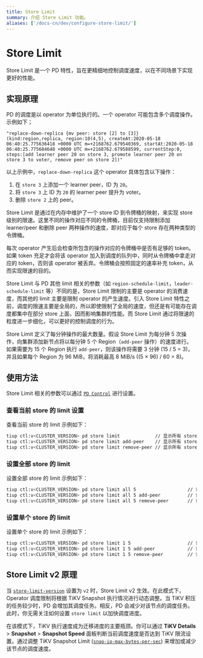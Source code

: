 ```yaml
---
title: Store Limit
summary: 介绍 Store Limit 功能。
aliases: ['/docs-cn/dev/configure-store-limit/']
---
```


# Store Limit

Store Limit 是一个 PD 特性，旨在更精细地控制调度速度，以在不同场景下实现更好的性能。

## 实现原理

PD 的调度是以 operator 为单位执行的。一个 operator 可能包含多个调度操作。示例如下；

```
"replace-down-replica {mv peer: store [2] to [3]} (kind:region,replica, region:10(4,5), createAt:2020-05-18 06:40:25.775636418 +0000 UTC m=+2168762.679540369, startAt:2020-05-18 06:40:25.775684648 +0000 UTC m=+2168762.679588599, currentStep:0, steps:[add learner peer 20 on store 3, promote learner peer 20 on store 3 to voter, remove peer on store 2])"
```

以上示例中，`replace-down-replica` 这个 operator 具体包含以下操作：

1. 在 `store 3` 上添加一个 learner peer，ID 为 `20`。
2. 将 `store 3` 上 ID 为 `20` 的 learner peer 提升为 voter。
3. 删除 `store 2` 上的 peer。

Store Limit 是通过在内存中维护了一个 store ID 到令牌桶的映射，来实现 store 级别的限速。这里不同的操作对应不同的令牌桶，目前仅支持限制添加 learner/peer 和删除 peer 两种操作的速度，即对应于每个 store 存在两种类型的令牌桶。

每次 operator 产生后会检查所包含的操作对应的令牌桶中是否有足够的 token。如果 token 充足才会将该 operator 加入到调度的队列中，同时从令牌桶中拿走对应的 token，否则该 operator 被丢弃。令牌桶会按照固定的速率补充 token，从而实现限速的目的。

Store Limit 与 PD 其他 limit 相关的参数（如 `region-schedule-limit`，`leader-schedule-limit` 等）不同的是，Store Limit 限制的主要是 operator 的消费速度，而其他的 limit 主要是限制 operator 的产生速度。引入 Store Limit 特性之前，调度的限速主要是全局的，所以即使限制了全局的速度，但还是有可能存在调度都集中在部分 store 上面，因而影响集群的性能。而 Store Limit 通过将限速的粒度进一步细化，可以更好的控制调度的行为。

Store Limit 定义了每分钟操作的最大数量。假设 Store Limit 为每分钟 5 次操作，向集群添加新节点将以每分钟 5 个 Region（`add-peer` 操作）的速度进行。如果需要为 15 个 Region 执行 `add-peer`，则该操作将需要 3 分钟 (15 / 5 = 3)，并且如果每个 Region 为 96 MiB，将消耗最高 8 MiB/s ((5 × 96) / 60 = 8)。

## 使用方法

Store Limit 相关的参数可以通过 [`PD Control`](/pd-control.md) 进行设置。

### 查看当前 store 的 limit 设置

查看当前 store 的 limit 示例如下：

```bash
tiup ctl:v<CLUSTER_VERSION> pd store limit             // 显示所有 store 添加和删除 peer 的速度上限。
tiup ctl:v<CLUSTER_VERSION> pd store limit add-peer    // 显示所有 store 添加 peer 的速度上限。
tiup ctl:v<CLUSTER_VERSION> pd store limit remove-peer // 显示所有 store 删除 peer 的速度上限。
```

### 设置全部 store 的 limit

设置全部 store 的 limit 示例如下：

```bash
tiup ctl:v<CLUSTER_VERSION> pd store limit all 5                   // 设置所有 store 添加和删除 peer 的速度上限为每分钟 5 个。
tiup ctl:v<CLUSTER_VERSION> pd store limit all 5 add-peer          // 设置所有 store 添加 peer 的速度上限为每分钟 5 个。
tiup ctl:v<CLUSTER_VERSION> pd store limit all 5 remove-peer       // 设置所有 store 删除 peer 的速度上限为每分钟 5 个。
```

### 设置单个 store 的 limit

设置单个 store 的 limit 示例如下：

```bash
tiup ctl:v<CLUSTER_VERSION> pd store limit 1 5                     // 设置 store 1 添加和删除 peer 的速度上限为每分钟 5 个。
tiup ctl:v<CLUSTER_VERSION> pd store limit 1 5 add-peer            // 设置 store 1 添加 peer 的速度上限为每分钟 5 个。
tiup ctl:v<CLUSTER_VERSION> pd store limit 1 5 remove-peer         // 设置 store 1 删除 peer 的速度上限为每分钟 5 个。
```

## Store Limit v2 原理

当 [`store-limit-version`](/pd-configuration-file.md#store-limit-version-从-v710-版本开始引入) 设置为 `v2` 时，Store Limit v2 生效。在此模式下，Operator 调度限制将根据 TiKV Snapshot 执行情况进行动态调整。当 TiKV 积压的任务较少时，PD 会增加其调度任务。相反，PD 会减少对该节点的调度任务。此时，你无需关注如何设置 `store limit` 以加快调度进度。

在该模式下，TiKV 执行速度成为迁移进度的主要瓶颈。你可以通过 **TiKV Details** > **Snapshot** > **Snapshot Speed** 面板判断当前调度速度是否达到 TiKV 限流设置。通过调整 TiKV Snapshot Limit ([`snap-io-max-bytes-per-sec`](/tikv-configuration-file.md#snap-io-max-bytes-per-sec)) 来增加或减少该节点的调度速度。
